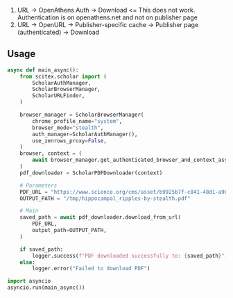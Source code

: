 <!-- ---
!-- Timestamp: 2025-10-08 06:56:32
!-- Author: ywatanabe
!-- File: /home/ywatanabe/proj/scitex_repo/src/scitex/scholar/download/README.md
!-- --- -->


1. URL -> OpenAthens Auth -> Download <= This does not work. Authentication is on openathens.net and not on publisher page
2. URL -> OpenURL -> Publisher-specific cache -> Publisher page (authenticated) -> Download

## Usage

``` python
async def main_async():
    from scitex.scholar import (
        ScholarAuthManager,
        ScholarBrowserManager,
        ScholarURLFinder,
    )

    browser_manager = ScholarBrowserManager(
        chrome_profile_name="system",
        browser_mode="stealth",
        auth_manager=ScholarAuthManager(),
        use_zenrows_proxy=False,
    )
    browser, context = (
        await browser_manager.get_authenticated_browser_and_context_async()
    )
    pdf_downloader = ScholarPDFDownloader(context)

    # Parameters
    PDF_URL = "https://www.science.org/cms/asset/b9925b7f-c841-48d1-a90c-1631b7cff596/pap.pdf"
    OUTPUT_PATH = "/tmp/hippocampal_ripples-by-stealth.pdf"

    # Main
    saved_path = await pdf_downloader.download_from_url(
        PDF_URL,
        output_path=OUTPUT_PATH,
    )

    if saved_path:
        logger.success(f"PDF downloaded successfully to: {saved_path}")
    else:
        logger.error("Failed to download PDF")

import asyncio
asyncio.run(main_async())
```

<!-- EOF -->
